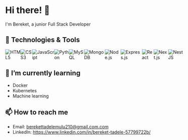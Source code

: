 # Hi there! 👋

I'm Bereket, a junior Full Stack Developer 

## 🔧 Technologies & Tools

<div style="display: flex; justify-content: space-between;">

<img src="https://img.shields.io/badge/-HTML5-black?style=for-the-badge&logo=html5" alt="HTML5" />
<img src="https://img.shields.io/badge/-CSS3-black?style=for-the-badge&logo=css3" alt="CSS3" />
<img src="https://img.shields.io/badge/-JavaScript-black?style=for-the-badge&logo=javascript" alt="JavaScript" />
<img src="https://img.shields.io/badge/-Python-black?style=for-the-badge&logo=python" alt="Python" />
<img src="https://img.shields.io/badge/-MySQL-black?style=for-the-badge&logo=mysql" alt="MySQL" />
<img src="https://img.shields.io/badge/-MongoDB-black?style=for-the-badge&logo=mongodb" alt="MongoDB" />
<img src="https://img.shields.io/badge/-Node.js-black?style=for-the-badge&logo=node.js" alt="Node.js" />
<img src="https://img.shields.io/badge/-Express.js-black?style=for-the-badge&logo=express" alt="Express.js" />
<img src="https://img.shields.io/badge/-React-black?style=for-the-badge&logo=react" alt="React" />
<img src="https://img.shields.io/badge/-Next.js-black?style=for-the-badge&logo=next.js" alt="Next.js" />
<img src="https://img.shields.io/badge/-NestJS-black?style=for-the-badge&logo=nestjs" alt="NestJS" />

</div>

## 🌱 I’m currently learning

- Docker
- Kubernetes
- Machine learning



## 📫 How to reach me

- Email: berekettadelemulu210@gmail.com.com
- LinkedIn: https://www.linkedin.com/in/bereket-tadele-57799722b/



